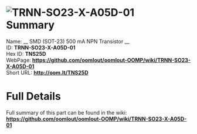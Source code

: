 
![TRNN-SO23-X-A05D-01](https://github.com/oomlout/oomlout-OOMP/blob/master/parts/TRNN-SO23-X-A05D-01/TRNN-SO23-X-A05D-01_420.jpg)   
Summary
=================
  
Name: __ SMD (SOT-23) 500 mA NPN Transistor __    
ID: __TRNN-SO23-X-A05D-01__   
Hex ID: __TNS25D__   
WebPage: __https://github.com/oomlout/oomlout-OOMP/wiki/TRNN-SO23-X-A05D-01__   
Short URL: __http://oom.lt/TNS25D__   

Full Details
==========================
Full summary of this part can be found in the wiki:   
__https://github.com/oomlout/oomlout-OOMP/wiki/TRNN-SO23-X-A05D-01__    

